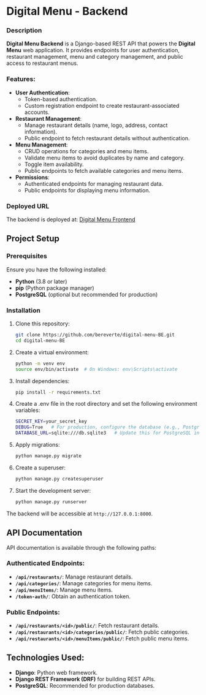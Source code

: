 # Digital Menu - Backend

### Description
**Digital Menu Backend** is a Django-based REST API that powers the **Digital Menu** web application. It provides endpoints for user authentication, restaurant management, menu and category management, and public access to restaurant menus.

### Features:
- **User Authentication**:
  - Token-based authentication.
  - Custom registration endpoint to create restaurant-associated accounts.
- **Restaurant Management**:
  - Manage restaurant details (name, logo, address, contact information).
  - Public endpoint to fetch restaurant details without authentication.
- **Menu Management**:
  - CRUD operations for categories and menu items.
  - Validate menu items to avoid duplicates by name and category.
  - Toggle item availability.
  - Public endpoints to fetch available categories and menu items.
- **Permissions**:
  - Authenticated endpoints for managing restaurant data.
  - Public endpoints for displaying menu information.

### Deployed URL

The backend is deployed at: [Digital Menu Frontend](https://digital-menu-backend-hfa5.onrender.com)


## Project Setup

### Prerequisites

Ensure you have the following installed:

- **Python** (3.8 or later)
- **pip** (Python package manager)
- **PostgreSQL** (optional but recommended for production)

### Installation

1. Clone this repository:
   ```bash
   git clone https://github.com/bereverte/digital-menu-BE.git
   cd digital-menu-BE

2. Create a virtual environment:
   ```bash
   python -m venv env
   source env/bin/activate  # On Windows: env\Scripts\activate

3. Install dependencies:
   ```bash
   pip install -r requirements.txt

4. Create a .env file in the root directory and set the following environment variables:
   ```bash
   SECRET_KEY=your_secret_key
   DEBUG=True   # For production, configure the database (e.g., PostgreSQL) and set DEBUG=False.
   DATABASE_URL=sqlite:///db.sqlite3   # Update this for PostgreSQL in production

5. Apply migrations:
   ```bash
   python manage.py migrate

6. Create a superuser:
   ```bash
   python manage.py createsuperuser

7. Start the development server:
   ```bash
   python manage.py runserver

The backend will be accessible at `http://127.0.0.1:8000`.

## API Documentation

API documentation is available through the following paths:

### Authenticated Endpoints:
- **`/api/restaurants/`**: Manage restaurant details.
- **`/api/categories/`**: Manage categories for menu items.
- **`/api/menuItems/`**: Manage menu items.
- **`/token-auth/`**: Obtain an authentication token.

### Public Endpoints:
- **`/api/restaurants/<id>/public/`**: Fetch restaurant details.
- **`/api/restaurants/<id>/categories/public/`**: Fetch public categories.
- **`/api/restaurants/<id>/menuItems/public/`**: Fetch public menu items.

## Technologies Used:

- **Django**: Python web framework.
- **Django REST Framework (DRF)** for building REST APIs.
- **PostgreSQL**: Recommended for production databases.  
